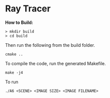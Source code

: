 # Ray Tracer

**How to Build:**

```
> mkdir build
> cd build
```

Then run the following from the build folder.

```
cmake ..
```

To compile the code, run the generated Makefile.

```
make -j4
```

To run

```
./A6 <SCENE> <IMAGE SIZE> <IMAGE FILENAME>
```
